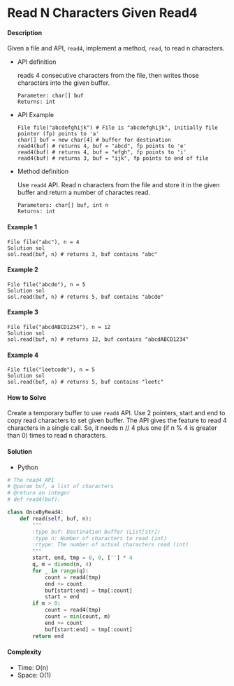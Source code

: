 # Read N Characters Given Read4

#### Description

Given a file and API, `read4`, implement a method, `read`, to read n characters.

- API definition

    reads 4 consecutive characters from the file, then writes those characters into the given buffer.

    ```
    Parameter: char[] buf
    Returns: int
    ```

- API Example

    ```
    File file("abcdefghijk") # File is "abcdefghijk", initially file pointer (fp) points to 'a'
    char[] buf = new char[4] # buffer for destination
    read4(buf) # returns 4, buf = "abcd", fp points to 'e'
    read4(buf) # returns 4, buf = "efgh", fp points to 'i'
    read4(buf) # returns 3, buf = "ijk", fp points to end of file
    ```

- Method definition

    Use `read4` API. Read n characters from the file and store it in the given buffer and return a number of charactes read.

    ```
    Parameters: char[] buf, int n
    Returns: int
    ```

#### Example 1

```
File file("abc"), n = 4
Solution sol
sol.read(buf, n) # returns 3, buf contains "abc"
```

#### Example 2

```
File file("abcde"), n = 5
Solution sol
sol.read(buf, n) # returns 5, buf contains "abcde"
```

#### Example 3

```
File file("abcdABCD1234"), n = 12
Solution sol
sol.read(buf, n) # returns 12, buf contains "abcdABCD1234"
```

#### Example 4

```
File file("leetcode"), n = 5
Solution sol
sol.read(buf, n) # returns 5, buf contains "leetc"
```

#### How to Solve

Create a temporary buffer to use `read4` API.
Use 2 pointers, start and end to copy read characters to set given buffer. The API gives the feature to read 4 characters in a single call. So, it needs n // 4 plus one (if n % 4 is greater than 0) times to read n characters.

#### Solution
- Python

```python
# The read4 API
# @param buf, a list of characters
# @return an integer
# def read4(buf):

class OnceByRead4:
    def read(self, buf, n):
        """
        :type buf: Destination buffer (List[str])
        :type n: Number of characters to read (int)
        :rtype: The number of actual characters read (int)
        """
        start, end, tmp = 0, 0, [''] * 4
        q, m = divmod(n, 4)
        for _ in range(q):
            count = read4(tmp)
            end += count
            buf[start:end] = tmp[:count]
            start = end
        if m > 0:
            count = read4(tmp)
            count = min(count, m)
            end += count
            buf[start:end] = tmp[:count]
        return end
```

#### Complexity
- Time: O(n)
- Space: O(1)